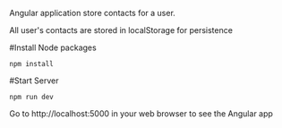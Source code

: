 Angular application store contacts for a user.

All user's contacts are stored in localStorage for persistence

#Install Node packages

```
npm install
```

#Start Server

```
npm run dev
```

Go to http://localhost:5000 in your web browser to see the Angular app
